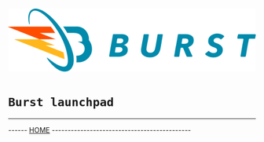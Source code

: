 ![Burst](burst_h.png "") 

# `Burst launchpad`


---
------ [HOME](../readme.md) --------------------------------------------
